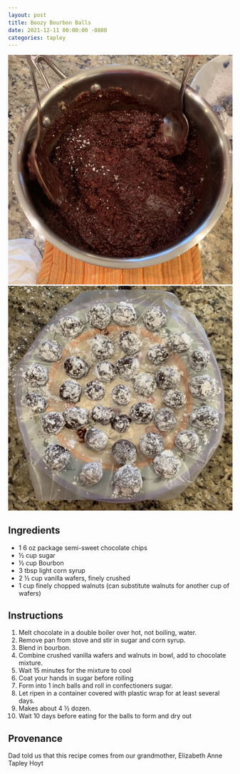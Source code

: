 ```yaml
---
layout: post
title: Boozy Bourbon Balls
date: 2021-12-11 00:00:00 -0800
categories: tapley
---
```

![](img/boozy-bourbon-balls/mix.jpg)
![](img/boozy-bourbon-balls/done.jpg)

## Ingredients

- 1 6 oz package semi-sweet chocolate chips
- ½ cup sugar
- ½ cup Bourbon
- 3 tbsp light corn syrup
- 2 ½ cup vanilla wafers, finely crushed
- 1 cup finely chopped walnuts (can substitute walnuts for another cup of wafers)

## Instructions

1. Melt chocolate in a double boiler over hot, not boiling, water.
2. Remove pan from stove and stir in sugar and corn syrup.
3. Blend in bourbon.
4. Combine crushed vanilla wafers and walnuts in bowl, add to chocolate mixture.
5. Wait 15 minutes for the mixture to cool
6. Coat your hands in sugar before rolling
7. Form into 1 inch balls and roll in confectioners sugar.
8. Let ripen in a container covered with plastic wrap for at least several days.
9. Makes about 4 ½ dozen.
10. Wait 10 days before eating for the balls to form and dry out

## Provenance

Dad told us that this recipe comes from our grandmother, Elizabeth Anne Tapley Hoyt
